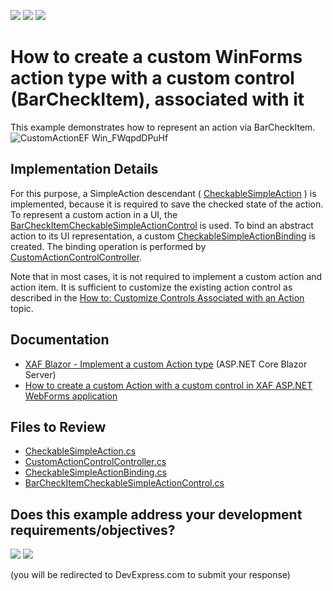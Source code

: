 <!-- default badges list -->
[![](https://img.shields.io/badge/Open_in_DevExpress_Support_Center-FF7200?style=flat-square&logo=DevExpress&logoColor=white)](https://supportcenter.devexpress.com/ticket/details/E1977)
[![](https://img.shields.io/badge/📖_How_to_use_DevExpress_Examples-e9f6fc?style=flat-square)](https://docs.devexpress.com/GeneralInformation/403183)
[![](https://img.shields.io/badge/💬_Leave_Feedback-feecdd?style=flat-square)](#does-this-example-address-your-development-requirementsobjectives)
<!-- default badges end -->
# How to create a custom WinForms action type with a custom control (BarCheckItem), associated with it


This example demonstrates how to represent an action via BarCheckItem.
![CustomActionEF Win_FWqpdDPuHf](https://github.com/DevExpress-Examples/XAF_how-to-create-a-custom-action-type-with-a-custom-control-barcheckitem-associated-with-it-e1977/assets/14300209/3658a524-a118-486a-898c-a83131b57485)


## Implementation Details
 For this purpose, a SimpleAction descendant ( [CheckableSimpleAction](CS/EFCore/CustomActionEF/CustomActionEF.Module/CheckableSimpleAction.cs) ) is implemented, because it is required to save the checked state of the action. To represent a custom action in a UI, the [BarCheckItemCheckableSimpleActionControl](CS/EFCore/CustomActionEF/CustomActionEF.Win/ActionControls/BarCheckItemCheckableSimpleActionControl.cs) is used. To bind an abstract action to its UI representation, a custom [CheckableSimpleActionBinding](CS/EFCore/CustomActionEF/CustomActionEF.Win/ActionControls/CheckableSimpleActionBinding.cs) is created. The binding operation is performed by [CustomActionControlController](CS/EFCore/CustomActionEF/CustomActionEF.Win/Controllers/CustomActionControlController.cs).

Note that in most cases, it is not required to implement a custom action and action item. It is sufficient to customize the existing action control as described in the <a href="http://documentation.devexpress.com/#Xaf/CustomDocument3183"><u>How to: Customize Controls Associated with an Action</u></a> topic.

## Documentation

 - [XAF Blazor - Implement a custom Action type](https://github.com/DevExpress-Examples/xaf-custom-action-type-blazor) (ASP.NET Core Blazor Server)
 - [How to create a custom Action with a custom control in XAF ASP.NET WebForms application](https://github.com/DevExpress-Examples/XAF_how-to-create-a-custom-action-with-a-custom-control-in-xaf-aspnet-application-e4357)




## Files to Review
- [CheckableSimpleAction.cs](CS/EFCore/CustomActionEF/CustomActionEF.Module/CheckableSimpleAction.cs)  
- [CustomActionControlController.cs](CS/EFCore/CustomActionEF/CustomActionEF.Win/Controllers/CustomActionControlController.cs)  
- [CheckableSimpleActionBinding.cs](CS/EFCore/CustomActionEF/CustomActionEF.Win/ActionControls/CheckableSimpleActionBinding.cs)  
- [BarCheckItemCheckableSimpleActionControl.cs](CS/EFCore/CustomActionEF/CustomActionEF.Win/ActionControls/BarCheckItemCheckableSimpleActionControl.cs)  
<!-- feedback -->
## Does this example address your development requirements/objectives?

[<img src="https://www.devexpress.com/support/examples/i/yes-button.svg"/>](https://www.devexpress.com/support/examples/survey.xml?utm_source=github&utm_campaign=XAF_how-to-create-a-custom-action-type-with-a-custom-control-barcheckitem-associated-with-it-e1977&~~~was_helpful=yes) [<img src="https://www.devexpress.com/support/examples/i/no-button.svg"/>](https://www.devexpress.com/support/examples/survey.xml?utm_source=github&utm_campaign=XAF_how-to-create-a-custom-action-type-with-a-custom-control-barcheckitem-associated-with-it-e1977&~~~was_helpful=no)

(you will be redirected to DevExpress.com to submit your response)
<!-- feedback end -->
